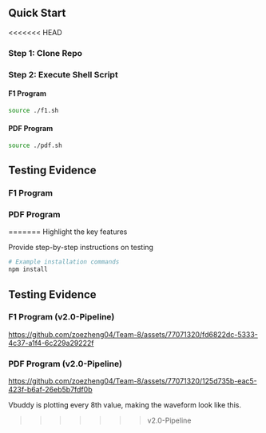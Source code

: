 ## Quick Start
<<<<<<< HEAD
### Step 1: Clone Repo
### Step 2: Execute Shell Script

#### F1 Program

```bash
source ./f1.sh
```

#### PDF Program

```bash
source ./pdf.sh
```
## Testing Evidence
### F1 Program
### PDF Program
=======
Highlight the key features

Provide step-by-step instructions on testing

```bash
# Example installation commands
npm install
```

## Testing Evidence
### F1 Program (v2.0-Pipeline)

https://github.com/zoezheng04/Team-8/assets/77071320/fd6822dc-5333-4c37-a1f4-6c229a29222f

### PDF Program (v2.0-Pipeline)

https://github.com/zoezheng04/Team-8/assets/77071320/125d735b-eac5-423f-b6af-26eb5b7fdf0b

Vbuddy is plotting every 8th value, making the waveform look like this.
>>>>>>> v2.0-Pipeline
